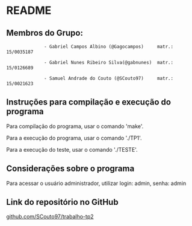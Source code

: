 # README

## Membros do Grupo: 
				  
				  - Gabriel Campos Albino (@Gagocampos)     matr.: 15/0035187
				  
				  - Gabriel Nunes Ribeiro Silva(@gabnunes)  matr.: 15/0126689
				  
				  - Samuel Andrade do Couto (@SCouto97)     matr.: 15/0021623

## Instruções para compilação e execução do programa

Para compilação do programa, usar o comando 'make'.

Para a execução do programa, usar o comando './TP1'.

Para a execução do teste, usar o comando './TESTE'.

## Considerações sobre o programa

Para acessar o usuário administrador, utilizar login: admin, senha: admin

## Link do repositório no GitHub

[github.com/SCouto97/trabalho-tp2](https://github.com/SCouto97/trabalho-tp2)
